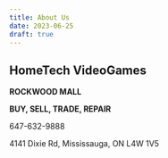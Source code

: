 ```yaml
---
title: About Us
date: 2023-06-25
draft: true
---
```


## HomeTech VideoGames

**ROCKWOOD MALL**

**BUY, SELL, TRADE, REPAIR**

647-632-9888

4141 Dixie Rd, Mississauga, ON L4W 1V5


